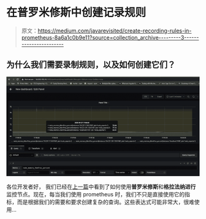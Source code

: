 # 在普罗米修斯中创建记录规则

> 原文：<https://medium.com/javarevisited/create-recording-rules-in-prometheus-8a6a1c0b9e11?source=collection_archive---------3----------------------->

## 为什么我们需要录制规则，以及如何创建它们？

![](img/5d30c6a16647344ee9b5bee034d2b9ca.png)

各位开发者好，
我们已经在[上一篇](/javarevisited/prometheus-grafana-setup-to-visualize-your-servers-924773b83f3f)中看到了如何使用**普罗米修斯**和**格拉法纳进行**监控节点。现在，每当我们使用 prometheus 时，我们不只是直接使用它的指标，而是根据我们的需要和要求创建复杂的查询。这些表达式可能非常大，很难使用…